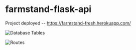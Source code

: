 # farmstand-flask-api

Project deployed -- https://farmstand-fresh.herokuapp.com/

![Database Tables](https://i.imgur.com/p6mcTv0.jpg)

![Routes](https://i.imgur.com/rxrDohb.jpg)
